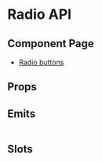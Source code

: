 # Radio API

## Component Page
- [Radio buttons](../components/radio-buttons)

## Props
<Table name="radio" field="props" />

## Emits
<Table name="radio" field="emits" />

## Slots
<Table name="radio" field="slots" />
